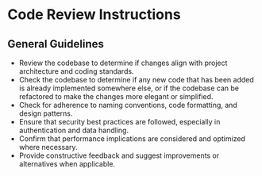 # Code Review Instructions

## General Guidelines

- Review the codebase to determine if changes align with project architecture and coding standards.
- Check the codebase to determine if any new code that has been added is already implemented somewhere else, or if the codebase can be refactored to make the changes more elegant or simplified.
- Check for adherence to naming conventions, code formatting, and design patterns.
- Ensure that security best practices are followed, especially in authentication and data handling.
- Confirm that performance implications are considered and optimized where necessary.
- Provide constructive feedback and suggest improvements or alternatives when applicable.